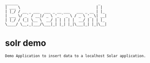 ```
______                                     _   
| ___ \                                   | | 
| |_/ / __ _ ___  ___ _ __ ___   ___ _ __ | |_ 
| ___ \/ _` / __|/ _ \ '_ ` _ \ / _ \ '_ \| __|
| |_/ / (_| \__ \  __/ | | | | |  __/ | | | |_ 
\____/ \__,_|___/\___|_| |_| |_|\___|_| |_|\__|
```                                              

# solr demo
`Demo Application to insert data to a localhost Solar application.`
